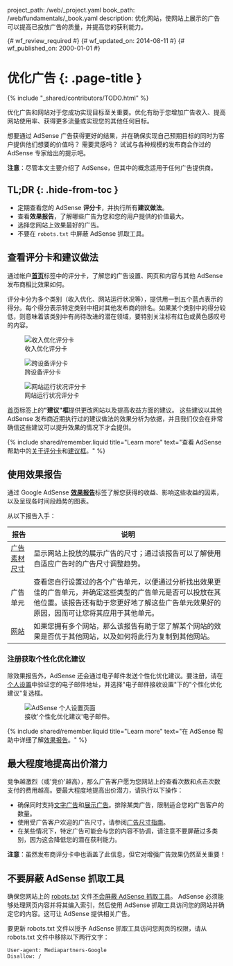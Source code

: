 project_path: /web/_project.yaml
book_path: /web/fundamentals/_book.yaml
description: 优化网站，使网站上展示的广告可以提高已投放广告的质量，并提高您的获利能力。

{# wf_review_required #}
{# wf_updated_on: 2014-08-11 #}
{# wf_published_on: 2000-01-01 #}

# 优化广告 {: .page-title }

{% include "_shared/contributors/TODO.html" %}



优化广告和网站对于您成功实现目标至关重要。优化有助于您增加广告收入、提高网站使用率、获得更多流量或实现您的其他任何目标。

想要通过 AdSense 广告获得更好的结果，并在确保实现自己预期目标的同时为客户提供他们想要的价值吗？ 需要灵感吗？
试试与各种规模的发布商合作过的 AdSense 专家给出的提示吧。

<b>注意</b>：尽管本文主要介绍了 AdSense，但其中的概念适用于任何广告提供商。


## TL;DR {: .hide-from-toc }
- 定期查看您的 AdSense <b>评分卡</b>，并执行所有<b>建议做法</b>。
- 查看<b>效果报告</b>，了解哪些广告为您和您的用户提供的价值最大。
- 选择您网站上效果最好的广告。
- 不要在 <code>robots.txt</code> 中屏蔽 AdSense 抓取工具。


## 查看评分卡和建议做法

通过帐户<b>[首页](https://www.google.com/adsense/app#home)</b>标签中的评分卡，了解您的广告设置、网页和内容与其他 AdSense 发布商相比效果如何。

评分卡分为多个类别（收入优化、网站运行状况等），提供用一到五个蓝点表示的得分。每个得分表示特定类别中相对其他发布商的排名。如果某个类别中的得分较低，则意味着该类别中有尚待改进的潜在领域，要特别关注标有红色或黄色感叹号的内容。

<figure>
  <img src="images/optimization_score.png" alt="收入优化评分卡">
  <figcaption>收入优化评分卡</figcaption>
</figure>

<figure>
  <img src="images/multiscreen_score.png" alt="跨设备评分卡">
  <figcaption>跨设备评分卡</figcaption>
</figure>

<figure>
  <img src="images/site_score.png" alt="网站运行状况评分卡">
  <figcaption>网站运行状况评分卡</figcaption>
</figure>



[首页](https://www.google.com/adsense/app#home)标签上的<b>"建议"框</b>提供更改网站以及提高收益方面的建议。
这些建议以其他 AdSense 发布商近期执行过的建议做法的效果分析为依据，并且我们仅会在非常确信这些建议可以提升效果的情况下才会提供。

{% include shared/remember.liquid title="Learn more" text="查看 AdSense 帮助中的<a href='https://support.google.com/adsense/answer/3006004'>关于评分卡</a>和<a href='https://support.google.com/adsense/answer/1725006'>建议框</a>。" %}

## 使用效果报告

通过 Google AdSense <b>[效果报告](https://www.google.com/adsense/app#viewreports)</b>标签了解您获得的收益、影响这些收益的因素，以及呈现各时间段趋势的图表。

从以下报告入手：

<table class="mdl-data-table mdl-js-data-table">
    <thead>
    <tr>
      <th>报告</th>
      <th>说明</th>
    </tr>
  </thead>
  <tbody>
    <tr>
      <td data-th="报告">
        <a href="https://support.google.com/adsense/answer/3540509">广告素材尺寸</a>
      </td>
      <td data-th="说明">
        显示网站上投放的展示广告的尺寸；通过该报告可以了解使用自适应广告时的广告尺寸调整趋势。
      </td>
    </tr>
    <tr>
      <td data-th="报告">
        广告单元
      </td>
      <td data-th="说明">
        查看您自行设置过的各个广告单元，以便通过分析找出效果更佳的广告单元，并确定这些类型的广告单元是否可以投放在其他位置。该报告还有助于您更好地了解这些广告单元效果好的原因，因而可让您将其应用于其他单元。
      </td>
    </tr>
    <tr>
      <td data-th="报告"> <a href="https://support.google.com/adsense/answer/1407511">网站</a>
      </td>
      <td data-th="说明">
        如果您拥有多个网站，那么该报告有助于您了解某个网站的效果是否优于其他网站，以及如何将此行为复制到其他网站。
      </td>
    </tr>
  </tbody>
</table>

### 注册获取个性化优化建议

除效果报告外，AdSense 还会通过电子邮件发送个性化优化建议。要注册，请在[个人设置](https://www.google.com/adsense/app#personalSettings)中验证您的电子邮件地址，并选择"电子邮件接收设置"下的"个性化优化建议"复选框。

<figure>
  <img src="images/adsense-emails.jpg" srcset="images/adsense-emails.jpg 1x, images/adsense-emails-2x.jpg 2x" alt="AdSense 个人设置页面">
  <figcaption>接收'个性化优化建议'电子邮件。</figcaption>
</figure>

{% include shared/remember.liquid title="Learn more" text="在 AdSense 帮助中详细了解<a href='https://support.google.com/adsense/answer/160562'>效果报告</a>。" %}

## 最大程度地提高出价潜力

竞争越激烈（或'竞价'越高），那么广告客户愿为您网站上的查看次数和点击次数支付的费用越高。要最大程度地提高出价潜力，请执行以下操作：

* 确保同时支持[文字广告](https://support.google.com/adsense/answer/185665)和[展示广告](https://support.google.com/adsense/answer/185666)。排除某类广告，限制适合您的广告客户的数量。
* 使用受广告客户欢迎的广告尺寸，请参阅[广告尺寸指南](https://support.google.com/adsense/answer/6002621)。
* 在某些情况下，特定广告可能会与您的内容不协调，请注意不要屏蔽过多类别，因为这会降低您的潜在获利能力。

<b>注意</b>：虽然发布商评分卡中也涵盖了此信息，但它对增强广告效果仍然至关重要！

## 不要屏蔽 AdSense 抓取工具

确保您网站上的 [robots.txt](https://support.google.com/webmasters/answer/6062608) 文件[不会屏蔽 AdSense 抓取工具](https://support.google.com/adsense/answer/10532)。
AdSense 必须能够处理网页内容并将其编入索引，然后使用 AdSense 抓取工具访问您的网站并确定它的内容。这可让 AdSense 提供相关广告。

要更新 robots.txt 文件以授予 AdSense 抓取工具访问您网页的权限，请从 robots.txt 文件中移除以下两行文字：

    User-agent: Mediapartners-Google
    Disallow: /
